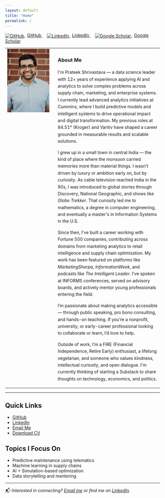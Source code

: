 ```yaml
---
layout: default
title: "Home"
permalink: /
---
```


<p>
  <a href="https://github.com/prateek0489" target="_blank" style="margin-right: 15px;">
    <img src="https://cdn.jsdelivr.net/gh/devicons/devicon/icons/github/github-original.svg" alt="GitHub" width="20" style="vertical-align: middle;">
    <span style="margin-left: 6px;">GitHub</span>
  </a>

  <a href="https://linkedin.com/in/pshrivastava1989" target="_blank" style="margin-right: 15px;">
    <img src="https://cdn.jsdelivr.net/gh/devicons/devicon/icons/linkedin/linkedin-original.svg" alt="LinkedIn" width="20" style="vertical-align: middle;">
    <span style="margin-left: 6px;">LinkedIn</span>
  </a>

  <a href="https://scholar.google.com/citations?user=V62DoOgAAAAJ" target="_blank">
    <img src="https://upload.wikimedia.org/wikipedia/commons/4/4e/Google_Scholar_logo.svg" alt="Google Scholar" width="20" style="vertical-align: middle;">
    <span style="margin-left: 6px;">Google Scholar</span>
  </a>
</p>


<table>
<tr>
<td style="width: 30%; vertical-align: top;">
  <img src="/assets/images/prateek.jpg" alt="Prateek Shrivastava" width="300" >
</td>
<td style="padding-left: 20px; vertical-align: top; line-height: 1.6;">

  <h3> About Me</h3>

  <p>I'm Prateek Shrivastava — a data science leader with 12+ years of experience applying AI and analytics to solve complex problems across supply chain, marketing, and enterprise systems. I currently lead advanced analytics initiatives at Cummins, where I build predictive models and intelligent systems to drive operational impact and digital transformation. My previous roles at 84.51° (Kroger) and Vantiv have shaped a career grounded in measurable results and scalable solutions.</p>

  <p>I grew up in a small town in central India — the kind of place where the monsoon carried memories more than material things. I wasn’t driven by luxury or ambition early on, but by curiosity. As cable television reached India in the 90s, I was introduced to global stories through Discovery, National Geographic, and shows like <em>Globe Trekker</em>. That curiosity led me to mathematics, a degree in computer engineering, and eventually a master's in Information Systems in the U.S.</p>

  <p>Since then, I’ve built a career working with Fortune 500 companies, contributing across domains from marketing analytics to retail intelligence and supply chain optimization. My work has been featured on platforms like <em>MarketingSherpa</em>, <em>InformationWeek</em>, and podcasts like <em>The Intelligent Leader</em>. I’ve spoken at INFORMS conferences, served on advisory boards, and actively mentor young professionals entering the field.</p>

  <p>I’m passionate about making analytics accessible — through public speaking, pro bono consulting, and hands-on teaching. If you’re a nonprofit, university, or early-career professional looking to collaborate or learn, I’d love to help.</p>

  <p>Outside of work, I’m a FIRE (Financial Independence, Retire Early) enthusiast, a lifelong vegetarian, and someone who values kindness, intellectual curiosity, and open dialogue. I'm currently thinking of starting a Substack to share thoughts on technology, economics, and politics.</p>

</td>
</tr>
</table>

---

##  Quick Links
- [GitHub](https://github.com/prateek0489)
- [LinkedIn](https://linkedin.com/in/pshrivastava1989)
- [Email Me](mailto:prateek.ietdavv@gmail.com)
- [Download CV](/assets/files/resume.pdf)

##  Topics I Focus On
- Predictive maintenance using telematics
- Machine learning in supply chains
- AI + Simulation-based optimization
- Data storytelling and mentoring

---

📬 *Interested in connecting? [Email me](mailto:prateek.ietdavv@gmail.com) or find me on [LinkedIn](https://linkedin.com/in/pshrivastava1989).*
